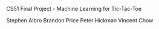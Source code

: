 CS51 Final Project - Machine Learning for Tic-Tac-Toe

Stephen Albro
Brandon Price
Peter Hickman
Vincent Chow

